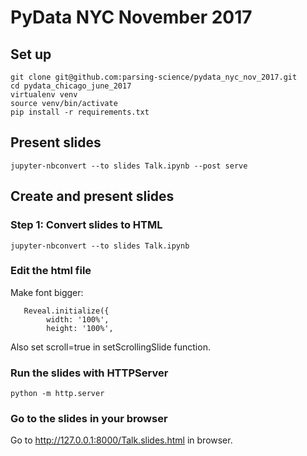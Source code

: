 # PyData NYC November 2017

## Set up
```
git clone git@github.com:parsing-science/pydata_nyc_nov_2017.git
cd pydata_chicago_june_2017
virtualenv venv
source venv/bin/activate
pip install -r requirements.txt
```

## Present slides
```
jupyter-nbconvert --to slides Talk.ipynb --post serve
```

## Create and present slides

### Step 1: Convert slides to HTML
```
jupyter-nbconvert --to slides Talk.ipynb
```

### Edit the html file
Make font bigger:
```
   Reveal.initialize({
        width: '100%',
        height: '100%',
```

Also set scroll=true in setScrollingSlide function.

### Run the slides with HTTPServer
```
python -m http.server
```

### Go to the slides in your browser
Go to http://127.0.0.1:8000/Talk.slides.html in browser.
